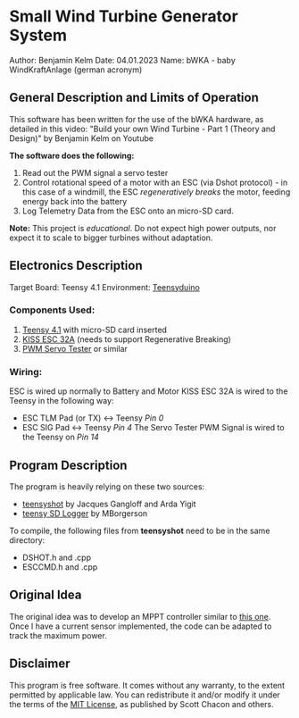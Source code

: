 # Small Wind Turbine Generator System 

Author: Benjamin Kelm
Date: 04.01.2023 
Name: bWKA -  baby WindKraftAnlage (german acronym)


## General Description and Limits of Operation
This software has been written for the use of the bWKA hardware, as detailed in this video: "Build your own Wind Turbine - Part 1 (Theory and Design)" by Benjamin Kelm on Youtube

**The software does the following:**
1. Read out the PWM signal a servo tester
2. Control rotational speed of a motor with an ESC (via Dshot protocol) - in this case of a windmill, the ESC *regeneratively breaks* the motor, feeding energy back into the battery
3. Log Telemetry Data from the ESC onto an micro-SD card.

**Note:** This project is *educational*. Do not expect high power outputs, nor expect it to scale to bigger turbines without adaptation. 


## Electronics Description

Target Board: Teensy 4.1 
Environment: [Teensyduino](https://www.pjrc.com/teensy/td_download.html) 

### Components Used:

1. [Teensy 4.1](https://www.pjrc.com/store/teensy41.html) with micro-SD card inserted
2. [KISS ESC 32A](https://www.flyduino.net/shop/product/pr2200-kiss-esc-3-6s-32a-45a-limit-32bit-brushless-motor-ctrl-2961) (needs to support Regenerative Breaking)
3. [PWM Servo Tester](https://hobbyking.com/de_de/hobbykingtm-servo-tester.html) or similar

### Wiring:

ESC is wired up normally to Battery and Motor
KISS ESC 32A is wired to the Teensy in the following way:
- ESC TLM Pad (or TX) <-> Teensy *Pin 0*
- ESC SIG Pad  <-> Teensy *Pin 4*
The Servo Tester PWM Signal is wired to the Teensy on *Pin 14*

## Program Description
The program is heavily relying on these two sources:
- [teensyshot](https://github.com/jacqu/teensyshot) by Jacques Gangloff and Arda Yigit
- [teensy SD Logger](https://forum.pjrc.com/threads/66165-Minimalistic-SdFat-Datalogger-for-Teensy4-1-Example) by MBorgerson

To compile, the following files from **teensyshot** need to be in the same directory:
- DSHOT.h and .cpp
- ESCCMD.h and .cpp



## Original Idea
The original idea was to develop an MPPT controller similar to [this one](https://www.hackster.io/philippedc/a-wind-turbine-mppt-regulator-with-an-arduino-uno-783462). Once I have a current sensor implemented, the code can be adapted to track the maximum power.


## Disclaimer
This program is free software. It comes without any warranty, to the extent permitted by applicable law. 
You can redistribute it and/or modify it under the terms of the [MIT License](https://github.com/git/git-scm.com/blob/main/MIT-LICENSE.txt), as published by Scott Chacon and others.

